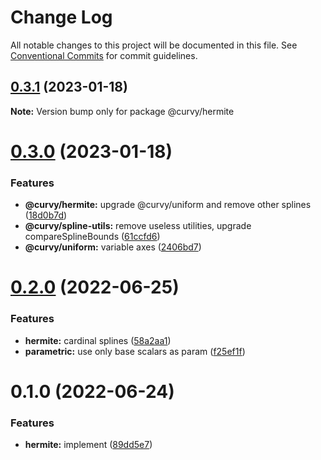 # Change Log

All notable changes to this project will be documented in this file.
See [Conventional Commits](https://conventionalcommits.org) for commit guidelines.

## [0.3.1](https://github.com/tkofh/curvy/compare/@curvy/hermite@0.3.0...@curvy/hermite@0.3.1) (2023-01-18)

**Note:** Version bump only for package @curvy/hermite

# [0.3.0](https://github.com/tkofh/curvy/compare/@curvy/hermite@0.2.0...@curvy/hermite@0.3.0) (2023-01-18)

### Features

- **@curvy/hermite:** upgrade @curvy/uniform and remove other splines ([18d0b7d](https://github.com/tkofh/curvy/commit/18d0b7d43e866993c7fb5877f0736edaf7c84d41))
- **@curvy/spline-utils:** remove useless utilities, upgrade compareSplineBounds ([61ccfd6](https://github.com/tkofh/curvy/commit/61ccfd6f143ca3de1f6aa4c09c15256427dab257))
- **@curvy/uniform:** variable axes ([2406bd7](https://github.com/tkofh/curvy/commit/2406bd7176bf393b8f8bd04a7f14ca5c2a7f42eb))

# [0.2.0](https://github.com/tkofh/curvy/compare/@curvy/hermite@0.1.0...@curvy/hermite@0.2.0) (2022-06-25)

### Features

- **hermite:** cardinal splines ([58a2aa1](https://github.com/tkofh/curvy/commit/58a2aa19a1b10d5dc4a71347c4f78f97fdaa9858))
- **parametric:** use only base scalars as param ([f25ef1f](https://github.com/tkofh/curvy/commit/f25ef1f1015b3f327c41274efc4b65b93e1caf21))

# 0.1.0 (2022-06-24)

### Features

- **hermite:** implement ([89dd5e7](https://github.com/tkofh/curvy/commit/89dd5e763dbfd61a3063e944188b572fe8607083))
